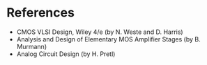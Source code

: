 # References
- CMOS VLSI Design, Wiley 4/e (by N. Weste and D. Harris)<br>
- Analysis and Design of Elementary MOS Amplifier Stages (by B. Murmann) <br>
- Analog Circuit Design (by H. Pretl) <br>
